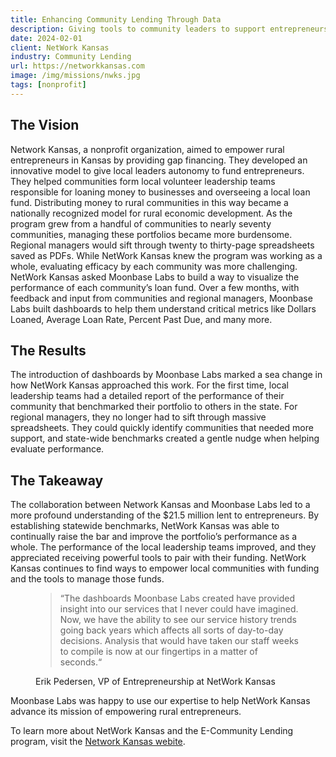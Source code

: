 ```yaml
---
title: Enhancing Community Lending Through Data
description: Giving tools to community leaders to support entrepreneurs.
date: 2024-02-01
client: NetWork Kansas
industry: Community Lending
url: https://networkkansas.com
image: /img/missions/nwks.jpg
tags: [nonprofit]
---
```


## The Vision
Network Kansas, a nonprofit organization, aimed to empower rural entrepreneurs in Kansas by providing gap financing. They developed an innovative model to give local leaders autonomy to fund entrepreneurs. They helped communities form local volunteer leadership teams responsible for loaning money to businesses and overseeing a local loan fund.
Distributing money to rural communities in this way became a nationally recognized model for rural economic development. As the program grew from a handful of communities to nearly seventy communities, managing these portfolios became more burdensome. Regional managers would sift through twenty to thirty-page spreadsheets saved as PDFs. While NetWork Kansas knew the program was working as a whole, evaluating efficacy by each community was more challenging. NetWork Kansas asked Moonbase Labs to build a way to visualize the performance of each community’s loan fund. 
Over a few months, with feedback and input from communities and regional managers, Moonbase Labs built dashboards to help them understand critical metrics like Dollars Loaned, Average Loan Rate, Percent Past Due, and many more.

<!-- ![Scatterplot of loans compared to state benchmarks](img/missions/nwks-chart.png) -->

## The Results
The introduction of dashboards by Moonbase Labs marked a sea change in how NetWork Kansas approached this work. For the first time, local leadership teams had a detailed report of the performance of their community that benchmarked their portfolio to others in the state. For regional managers, they no longer had to sift through massive spreadsheets. They could quickly identify communities that needed more support, and state-wide benchmarks created a gentle nudge when helping evaluate performance.

<!-- ![Donut charts comparing loan status between a community and a state benchmark](img/missions/nwks-donut.png) -->

## The Takeaway
The collaboration between Network Kansas and Moonbase Labs led to a more profound understanding of the $21.5 million lent to entrepreneurs. By establishing statewide benchmarks, NetWork Kansas was able to continually raise the bar and improve the portfolio’s performance as a whole. The performance of the local leadership teams improved, and they appreciated receiving powerful tools to pair with their funding. NetWork Kansas continues to find ways to empower local communities with funding and the tools to manage those funds.

<figure>
  <blockquote>
    “The dashboards Moonbase Labs created have provided insight into our services that I never could have imagined. Now, we have the ability to see our service history trends going back years which affects all sorts of day-to-day decisions. Analysis that would have taken our staff weeks to compile is now at our fingertips in a matter of seconds.“
  </blockquote>
  <figcaption>Erik Pedersen, VP of Entrepreneurship at NetWork Kansas</figcaption>
</figure>

Moonbase Labs was happy to use our expertise to help NetWork Kansas advance its mission of empowering rural entrepreneurs.

To learn more about NetWork Kansas and the E-Community Lending program, visit the [Network Kansas webite](https://networkkansas.com). 








